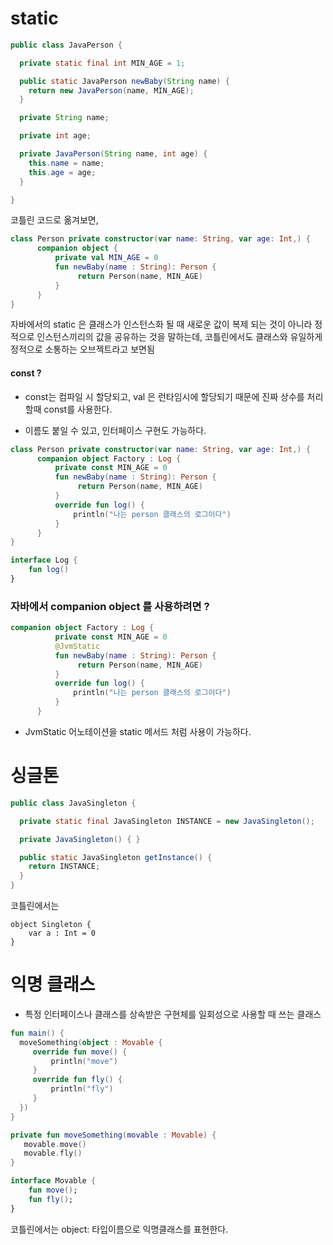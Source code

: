 # static 

```java
public class JavaPerson {

  private static final int MIN_AGE = 1;

  public static JavaPerson newBaby(String name) {
    return new JavaPerson(name, MIN_AGE);
  }

  private String name;

  private int age;

  private JavaPerson(String name, int age) {
    this.name = name;
    this.age = age;
  }

}
```

코틀린 코드로 옮겨보면,

```kotlin
class Person private constructor(var name: String, var age: Int,) {
      companion object {
          private val MIN_AGE = 0
          fun newBaby(name : String): Person {
               return Person(name, MIN_AGE)
          }
      }
}
```

자바에서의 static 은 클래스가 인스턴스화 될 때 새로운 값이 복제 되는 것이 아니라 정적으로 인스턴스끼리의 값을 공유하는 것을 말하는데,
코틀린에서도 클래스와 유일하게 정적으로 소통하는 오브젝트라고 보면됨 

#### const ?
- const는 컴파일 시 할당되고, val 은 런타임시에 할당되기 때문에 진짜 상수를 처리할때 const를 사용한다.


- 이름도 붙일 수 있고, 인터페이스 구현도 가능하다. 
```kotlin
class Person private constructor(var name: String, var age: Int,) {
      companion object Factory : Log {
          private const MIN_AGE = 0
          fun newBaby(name : String): Person {
               return Person(name, MIN_AGE)
          }
          override fun log() {
              println("나는 person 클래스의 로그이다")
          }
      }
}

interface Log {
    fun log()
}
```

### 자바에서 companion object 를 사용하려면 ?
```kotlin
companion object Factory : Log {
          private const MIN_AGE = 0
          @JvmStatic
          fun newBaby(name : String): Person {
               return Person(name, MIN_AGE)
          }
          override fun log() {
              println("나는 person 클래스의 로그이다")
          }
      }
```

- JvmStatic 어노테이션을 static 메서드 처럼 사용이 가능하다.

# 싱글톤

```java
public class JavaSingleton {

  private static final JavaSingleton INSTANCE = new JavaSingleton();

  private JavaSingleton() { }

  public static JavaSingleton getInstance() {
    return INSTANCE;
  }
}
```
코틀린에서는 
```
object Singleton {
    var a : Int = 0
}
```

# 익명 클래스
- 특정 인터페이스나 클래스를 상속받은 구현체를 일회성으로 사용할 때 쓰는 클래스

```kotlin
fun main() {
  moveSomething(object : Movable {
     override fun move() {
         println("move") 
     }
     override fun fly() {
         println("fly")
     }
  })
}

private fun moveSomething(movable : Movable) {
   movable.move()
   movable.fly()
}

interface Movable {
    fun move();
    fun fly();
}
```
코틀린에서는 object: 타입이름으로 익명클래스를 표현한다. 


